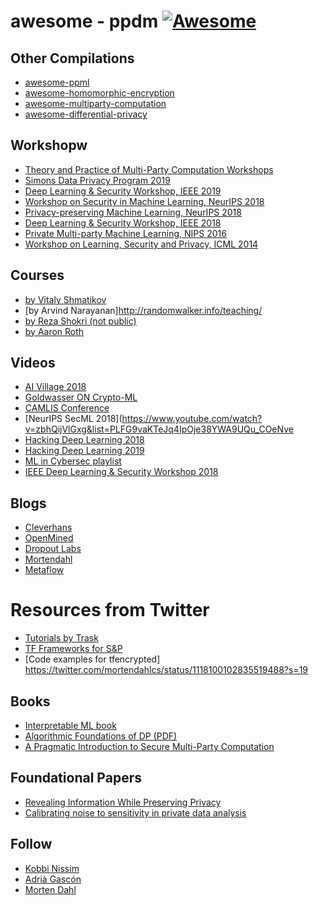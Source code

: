 ﻿awesome - ppdm [![Awesome](https://cdn.rawgit.com/sindresorhus/awesome/d7305f38d29fed78fa85652e3a63e154dd8e8829/media/badge.svg)](https://github.com/sindresorhus/awesome)
 =========

## Other Compilations
* [awesome-ppml](https://github.com/mortendahl/awesome-ppml)
* [awesome-homomorphic-encryption](https://github.com/jonaschn/awesome-he)
* [awesome-multiparty-computation](https://github.com/rdragos/awesome-mpc)
* [awesome-differential-privacy](https://github.com/menisadi/awesome-differential-privacy)

## Workshopw
* [Theory and Practice of Multi-Party Computation Workshops](http://www.multipartycomputation.com/tpmpc-2019)
* [Simons Data Privacy Program 2019](https://simons.berkeley.edu/programs/privacy2019)
* [Deep Learning & Security Workshop, IEEE 2019](https://www.ieee-security.org/TC/SPW2019/DLS/)
* [Workshop on Security in Machine Learning, NeurIPS 2018](https://secml2018.github.io/)
* [Privacy-preserving Machine Learning, NeurIPS 2018](https://ppml-workshop.github.io/ppml/)
* [Deep Learning & Security Workshop, IEEE 2018](https://www.ieee-security.org/TC/SPW2018/DLS/)
* [Private Multi-party Machine Learning, NIPS 2016](https://pmpml.github.io/PMPML16/)
* [Workshop on Learning, Security and Privacy, ICML 2014](https://sites.google.com/site/learnsecprivacy2014/program)

## Courses
* [by Vitaly Shmatikov](http://www.cs.cornell.edu/~shmat/teaching.html)
* [by Arvind Narayanan]http://randomwalker.info/teaching/
* [by Reza Shokri (not public)](https://www.comp.nus.edu.sg/~reza/)
* [by Aaron Roth](https://www.cis.upenn.edu/~aaroth/)

## Videos
* [AI Village 2018](https://www.youtube.com/watch?v=D09MkTeQfOQ&list=PL9fPq3eQfaaAMFXytVqYl1sfN_A14vrj7)
* [Goldwasser ON Crypto-ML](https://www.youtube.com/watch?v=bMJtCe1aK0w)
* [CAMLIS Conference](https://www.youtube.com/channel/UCmIY4lIVsotxeUDRCQb2ZXA/videos)
* [NeurIPS SecML 2018](https://www.youtube.com/watch?v=zbhQijVlGxg&list=PLFG9vaKTeJq4IpOje38YWA9UQu_COeNve
* [Hacking Deep Learning 2018](https://www.youtube.com/playlist?list=PL8Vt-7cSFnw2_ewRERdxYPeme5sa4Eu4M)
* [Hacking Deep Learning 2019](https://www.youtube.com/playlist?list=PL8Vt-7cSFnw1dO9kc2_SQQRchzpQQDYXy)
* [ML in Cybersec playlist](https://www.youtube.com/watch?v=tukidI5vuBs&list=PLSRlqkflyPqR2Tc2_N4Ixb2N5bc43YdEM)
* [IEEE Deep Learning & Security Workshop 2018](https://www.youtube.com/playlist?list=PL0pRF4xvoD0liEIWyJ6kmXqGT7nbr2L3u)

## Blogs
* [Cleverhans](http://www.cleverhans.io/)
* [OpenMined](https://blog.openmined.org/)
* [Dropout Labs](https://medium.com/dropoutlabs)
* [Mortendahl](https://mortendahl.github.io/)
* [Metaflow](https://blog.metaflow.fr/)

# Resources from Twitter
* [Tutorials by Trask](https://twitter.com/iamtrask/status/1101894655631912960?s=19)
* [TF Frameworks for S&P](https://twitter.com/dropoutlabsai/status/1100110783424253952)
* [Code examples for tfencrypted] https://twitter.com/mortendahlcs/status/1118100102835519488?s=19

## Books
* [Interpretable ML book](https://christophm.github.io/interpretable-ml-book/)
* [Algorithmic Foundations of DP (PDF)](www.cis.upenn.edu/~aaroth/privacybook.html)
* [A Pragmatic Introduction to Secure Multi-Party Computation](https://securecomputation.org/)

## Foundational Papers
* [Revealing Information While Preserving Privacy](www.cse.psu.edu/~ads22/privacy598/papers/dn03.pdf)
* [Calibrating noise to sensitivity in private data analysis](https://journalprivacyconfidentiality.org/index.php/jpc/article/download/405/388)

## Follow
* [Kobbi Nissim](https://dblp.org/pers/hd/n/Nissim:Kobbi)
* [Adrià Gascón](https://dblp.org/pers/hd/g/Gasc=oacute=n:Adri=agrave=)
* [Morten Dahl](https://dblp.org/pers/hd/d/Dahl:Morten)
